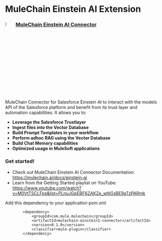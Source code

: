 # MuleChain Einstein AI Extension

### <img src="images/mulechain-einsteinai-logo.png" width="6%" alt="banner"> [MuleChain Einstein AI Connector](/mulechain-einsteinai/mulechain-einsteinai-getting-started.md)

MuleChain Connector for Salesforce Einstein AI to interact with the models API of the Salesforce platform and benefit from its trust layer and automation capabilities. It allows you to:
- **Leverage the Salesforce Trustlayer**
- **Ingest files into the Vector Database**
- **Build Prompt Templates in your workflow**
- **Perform adhoc RAG using the Vector Database**
- **Build Chat Memory capabilities**
- **Optimized usage in MuleSoft applications**

### Get started!
- Check out MuleChain Einstein AI Connector Documentation: https://mulechain.ai/docs/einstein-ai
- Learn from the Getting Started playlist on YouTube: https://www.youtube.com/watch?v=M0VtTSCLFps&list=PLnuJGpEBF6ZAKZe_wtljGsBE9aTzPARmk

Add this dependency to your application pom.xml

```
		<dependency>
			<groupId>com.mule.mulechain</groupId>
			<artifactId>mulechain-einstein1-connector</artifactId>
			<version>0.1.0</version>
			<classifier>mule-plugin</classifier>		
		</dependency>
```
